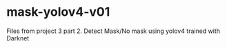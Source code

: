 # mask-yolov4-v01
Files from project 3 part 2. Detect Mask/No mask using yolov4 trained with Darknet
